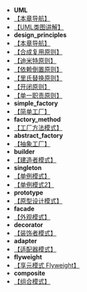 * **UML**
* [【本章导航】](/设计模式/uml/本章导航.md)
* [【UML类图讲解】](/设计模式/uml/UML类图讲解.md)
* **design_principles**
* [【本章导航】](/设计模式/design_principles/本章导航.md)
* [【合成复用原则】](/设计模式/design_principles/composition_aggeregation.md)
* [【迪米特原则】](/设计模式/design_principles/demeter.md)
* [【依赖倒置原则】](/设计模式/design_principles/dependency_inversion.md)
* [【里氏替换原则】](/设计模式/design_principles/liskov_substitution.md)
* [【开闭原则】](/设计模式/design_principles/open_close.md)
* [【单一职责原则】](/设计模式/design_principles/single_responsibility.md)
* **simple_factory**
* [【简单工厂】](/设计模式/simple_factory/simple_factory.md)
* **factory_method**
* [【工厂方法模式】](/设计模式/factory_method/factory_method.md)
* **abstract_factory**
* [【抽象工厂】](/设计模式/abstract_factory/abstract_factory.md)
* **builder**
* [【建造者模式】](/设计模式/builder/builder.md)
* **singleton**
* [【单例模式】](/设计模式/singleton/singleton.md)
* [【单例模式2】](/设计模式/singleton/singleton2.md)
* **prototype**
* [【原型设计模式】](/设计模式/prototype/prototype.md)
*  **facade**
* [【外观模式】](/设计模式/facade/facade.md)
* **decorator**
* [【装饰者模式】](/设计模式/decorator/decorator.md)
* **adapter**
* [【适配器模式】](/设计模式/adapter/adapter.md)
*  **flyweight**
* [【享元模式 Flyweight】](/设计模式/flyweight/flyweight.md)
* **composite**
* [【组合模式】](/设计模式/composite/composite.md)




